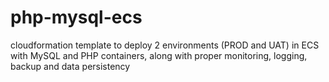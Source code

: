 # php-mysql-ecs
cloudformation template to deploy 2 environments (PROD and UAT) in ECS with MySQL and PHP containers, along with proper monitoring, logging, backup and data persistency
